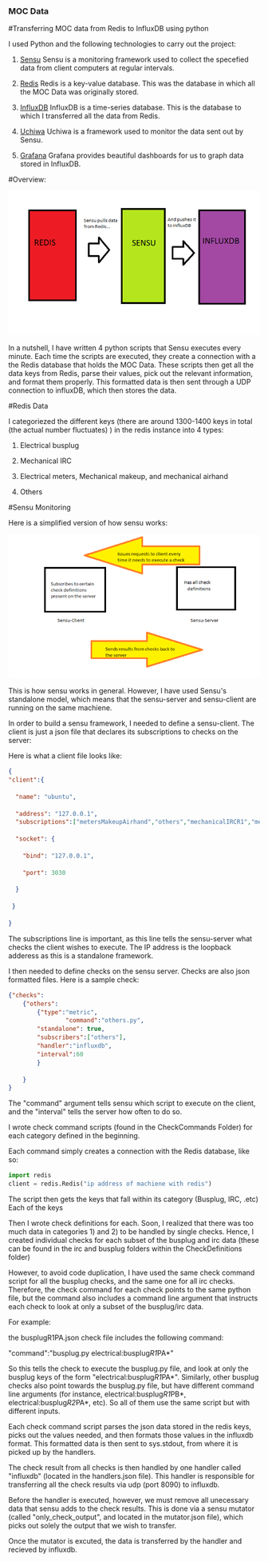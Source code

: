 ### MOC Data
#Transferring MOC data from Redis to InfluxDB using python

I used Python and the following technologies to carry out the project:

1) [Sensu](https://sensuapp.org/)
   Sensu is a monitoring framework used to collect the specefied data from client computers at regular intervals.

2) [Redis](http://redis.io/)
   Redis is a key-value database. This was the database in which all the MOC Data was originally stored.
   
3) [InfluxDB](https://influxdata.com/)
   InfluxDB is a time-series database. This is the database to which I transferred all the data from Redis.

4) [Uchiwa](https://uchiwa.io/)
   Uchiwa is a framework used to monitor the data sent out by Sensu.

5) [Grafana](http://grafana.org/)
   Grafana provides beautiful dashboards for us to graph data stored in InfluxDB.

#Overview:

![logo](https://github.com/trishutiwari/MOCdata/blob/master/Overall-FrameWork.png)

In a nutshell, I have written 4 python scripts that Sensu executes every minute. Each time the scripts are executed, they
create a connection with a the Redis database that holds the MOC Data. These scripts then get all the data keys from Redis,
parse their values, pick out the relevant information, and format them properly. This formatted data is then sent
through a UDP connection to influxDB, which then stores the data.  

#Redis Data

I categoriezed the different keys (there are around 1300-1400 keys in total (the actual number fluctuates) )
in the redis instance into 4 types:
 
1) Electrical busplug

2) Mechanical IRC 

3) Electrical meters, Mechanical makeup, and mechanical airhand

4) Others

#Sensu Monitoring

Here is a simplified version of how sensu works:

![logo](https://github.com/trishutiwari/MOCdata/blob/master/Sensu-Model.png)

This is how sensu works in general. However, I have used Sensu's standalone model, which means that the sensu-server
and sensu-client are running on the same machiene.

In order to build a sensu framework, I needed to define a sensu-client. The client is just a json file that declares its
subscriptions to checks on the server:

Here is what a client file looks like:

``` json
{
"client":{

  "name": "ubuntu",

  "address": "127.0.0.1",
  "subscriptions":["metersMakeupAirhand","others","mechanicalIRCR1","mechanicalIRCR2","mechanicalIRCR3","mechanicalIRCR4","mechanicalIRCR5","mechanicalIRCR6","mechanicalIRCR7","mechanicalIRCR8","busplugR1PA","busplugR1PB","busplugR1PC","busplugR2PA","busplugR2PB","busplugR2PC","busplugR3PA","busplugR3PB","busplugR3PC","busplugR4PA","busplugR4PB","busplugR4PC","busplugR5PA","busplugR5PB","busplugR5PC","busplugR6PA","busplugR6PB","busplugR6PC","busplugR7PA","busplugR7PB","busplugR7PC","busplugR8PA","busplugR8PB","busplugR8PC"],

  "socket": {

    "bind": "127.0.0.1",

    "port": 3030

  }
      
 }
    
}
```
The subscriptions line is important, as this line tells the sensu-server what checks the client wishes to execute.
The IP address is the loopback adderess as this is a standalone framework.

I then needed to define checks on the sensu server. Checks are also json formatted files. Here is a sample check:

```json
{"checks":
	{"others":
		{"type":"metric",
                "command":"others.py",
		"standalone": true,
		"subscribers":["others"],
		"handler":"influxdb",
		"interval":60
		}

	}
}
```
The "command" argument tells sensu which script to execute on the client, and the "interval" tells the server 
how often to do so.

I wrote check command scripts (found in the CheckCommands Folder) for each category defined in the beginning. 

Each command simply creates a connection with the Redis database, like so:

```python
import redis
client = redis.Redis("ip address of machiene with redis")
```
The script then gets the keys that fall within its category (Busplug, IRC, .etc)
Each of the keys  

Then I wrote check definitions for each. Soon, I realized that there was too much data in categories 1) and 2) to be 
handled by single checks. 
Hence, I created individual checks for each subset of the busplug and irc data (these can be found in the irc and
busplug folders within the CheckDefinitions folder)

However, to avoid code duplication, I have used the same check command script for all the busplug checks, and the same one 
for all irc checks. Therefore, the check command for each check points to the same python file, but the command also 
includes a command line argument that instructs each check to look at only a subset of the busplug/irc data.

For example:

the busplugR1PA.json check file includes the following command:

"command":"busplug.py electrical:busplug*R1*PA*"

So this tells the check to execute the busplug.py file, and look at only the busplug keys of the form "electrical:busplug*R1*PA*". 
Similarly, other busplug checks also point towards the busplug.py file, but have different command line arguments (for instance,
electrical:busplug*R1*PB*, electrical:busplug*R2*PA*, etc).
So all of them use the same script but with different inputs. 

Each check command script parses the json data stored in the redis keys, picks out the values needed, and then formats those values in the
influxdb format. This formatted data is then sent to sys.stdout, from where it is picked up by the handlers.

The check result from all checks is then handled by one handler called "influxdb" (located in the handlers.json file). 
This handler is responsible for transferring all the check results via udp (port 8090) to influxdb.

Before the handler is executed, however, we must remove all unecessary data that sensu adds to the check results.
This is done via a sensu mutator (called "only_check_output", and located in the mutator.json file), which picks out solely
the output that we wish to transfer. 

Once the mutator is excuted, the data is transferred by the handler and recieved by influxdb.
